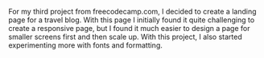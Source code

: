 For my third project from freecodecamp.com, I decided to create a landing page for a travel blog. With this page I initially found it quite challenging to create a responsive page, but I found it much easier to design a page for smaller screens first and then scale up. With this project, I also started experimenting more with fonts and formatting.
